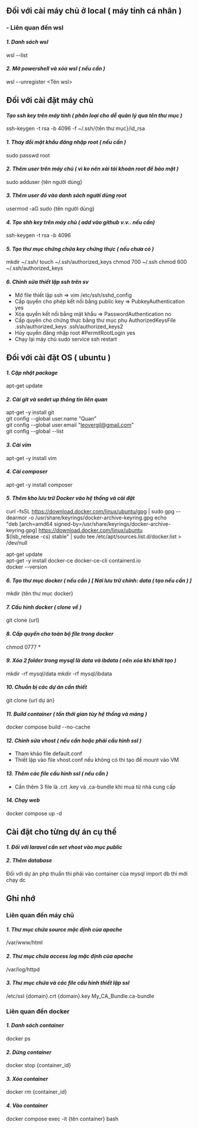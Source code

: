 ## Đối với cài máy chủ ở local ( máy tính cá nhân )
### - Liên quan đến wsl
#### *1. Danh sách wsl*  
wsl --list

#### *2. Mở powershell và xóa wsl ( nếu cần )*  
wsl --unregister <Tên wsl>

## Đối với cài đặt máy chủ
#### *Tạo ssh key trên máy tính ( phân loại cho dễ quản lý qua tên thư mục )*
ssh-keygen -t rsa -b 4096 -f ~/.ssh/{tên thư mục}/id_rsa

#### *1. Thay đổi mật khẩu đăng nhập root ( nếu cần )*
sudo passwd root

#### *2. Thêm user trên máy chủ ( vì ko nên xài tải khoản root để bảo mật )*
sudo adduser {tên người dùng}

#### *3. Thêm user đó vào danh sách người dùng root*
usermod -aG sudo {tên người dùng}

#### *4. Tạo shh key trên máy chủ ( add vào github v.v.. nếu cần)*
ssh-keygen -t rsa -b 4096

#### *5. Tạo thư mục chứng chứa key chứng thực ( nếu chưa có )*
mkdir ~/.ssh/
touch ~/.ssh/authorized_keys
chmod 700 ~/.ssh
chmod 600 ~/.ssh/authorized_keys

#### *6. Chỉnh sửa thiết lập ssh trên sv*
- Mở file thiết lập ssh => vim /etc/ssh/sshd_config
- Cấp quyển cho phép kết nối bằng public key  => PubkeyAuthentication yes
- Xóa quyền kết nối bằng mật khẩu => PasswordAuthentication no
- Cấp quyên cho chứng thực bằng thư mục phụ AuthorizedKeysFile      .ssh/authorized_keys .ssh/authorized_keys2
- Hủy quyền đăng nhập root #PermitRootLogin yes
- Chạy lại máy chủ sudo service ssh restart

## Đối với cài đặt OS ( ubuntu )
#### *1. Cập nhật package*
apt-get update

#### *2. Cài git và sedet up thông tin liên quan*
apt-get -y install git  
git config --global user.name "Quan"  
git config --global user.email "leovergil@gmail.com"  
git config --global --list  

#### *3. Cài vim*
apt-get -y install vim

#### *4. Cài composer*
apt-get -y install composer

#### *5. Thêm kho lưu trữ Docker vào hệ thống và cài đặt*
curl -fsSL https://download.docker.com/linux/ubuntu/gpg | sudo gpg --dearmor -o /usr/share/keyrings/docker-archive-keyring.gpg
echo \
  "deb [arch=amd64 signed-by=/usr/share/keyrings/docker-archive-keyring.gpg] https://download.docker.com/linux/ubuntu \
  $(lsb_release -cs) stable" | sudo tee /etc/apt/sources.list.d/docker.list > /dev/null  

apt-get update  
apt-get -y install docker-ce docker-ce-cli containerd.io  
docker --version

#### *6. Tạo thư mục docker ( nếu cần ) [ Nơi lưu trữ chính: data ( tạo nếu cần ) ]*
mkdir {tên thư mục docker}

#### *7. Cấu hình docker ( clone về )*
git clone {url}

#### *8. Cấp quyền cho toàn bộ file trong docker*
chmod 0777 *

#### *9. Xóa 2 folder trong mysql là data và ibdata ( nên xóa khi khởi tạo )*
mkdir -rf mysql/data
mkdir -rf mysql/ibdata

#### *10. Chuẩn bị các dự án cần thiết*
git clone {url dự án}

#### *11. Build container ( tốn thời gian tùy hệ thống và mảng )*
docker compose build --no-cache

#### *12. Chỉnh sửa vhost ( nếu cần hoặc phải cấu hình ssl )*
- Tham khảo file default.conf
- Thiết lập vào file vhost.conf nếu không có thì tạo để mount vào VM

#### *13. Thêm các file cấu hình ssl ( nếu cần )*
- Cần thêm 3 file là .crt .key và .ca-bundle khi mua từ nhà cung cấp

#### *14. Chạy web*
docker compose up -d

## Cài đặt cho từng dự án cụ thể
#### *1. Đối với laravel cần set vhost vào mục public*

#### *2. Thêm database*
Đối với dự án php thuần thì phải vào container của mysql import db thì mới chạy dc


## Ghi nhớ
### Liên quan đến máy chủ
#### *1. Thư mục chứa source mặc định của apache*
/var/www/html
#### *2. Thư mục chứa access log mặc định của apache*
/var/log/httpd
#### *3. Thư mục chứa và các file cấu hình thiết lập ssl*
/etc/ssl
{domain}.crt
{domain}.key
My_CA_Bundle.ca-bundle

### Liên quan đến docker
#### *1. Danh sách container*
docker ps
#### *2. Dừng container*
docker stop {container_id}
#### *3. Xóa container*
docker rm {container_id}
#### *4. Vào container*
docker compose exec -it {tên container} bash

